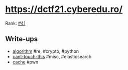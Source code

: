 # https://dctf21.cyberedu.ro/

Rank: [#41](https://ctftime.org/event/1560)

## Write-ups
- [algorithm](algorithm.md) #re, #crypto, #python
- [cant-touch-this](cant-touch-this.md) #misc, #elasticsearch
- [cache](cache.md) #pwn
